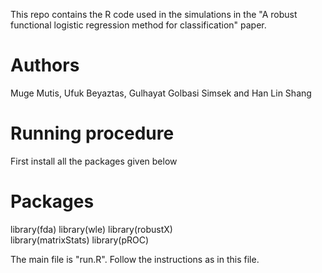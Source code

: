 This repo contains the R code used in the simulations in the "A robust functional logistic regression method for classification" paper.
# Authors
Muge Mutis, Ufuk Beyaztas, Gulhayat Golbasi Simsek and Han Lin Shang
# Running procedure
First install all the packages given below
# Packages
library(fda)
library(wle)
library(robustX)  
library(matrixStats) 
library(pROC)

The main file is "run.R". Follow the instructions as in this file.

